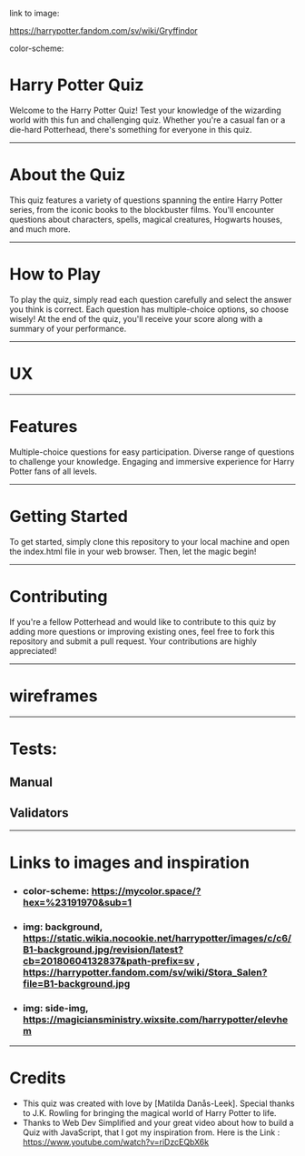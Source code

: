 link to image: 



https://harrypotter.fandom.com/sv/wiki/Gryffindor


color-scheme: 

# Harry Potter Quiz

Welcome to the Harry Potter Quiz! Test your knowledge of the wizarding world with this fun and challenging quiz. Whether you're a casual fan or a die-hard Potterhead, there's something for everyone in this quiz.

<hr>

# About the Quiz
This quiz features a variety of questions spanning the entire Harry Potter series, from the iconic books to the blockbuster films. You'll encounter questions about characters, spells, magical creatures, Hogwarts houses, and much more.

<hr>

# How to Play
To play the quiz, simply read each question carefully and select the answer you think is correct. Each question has multiple-choice options, so choose wisely! At the end of the quiz, you'll receive your score along with a summary of your performance.

<hr>

# UX

<hr>

# Features
Multiple-choice questions for easy participation.
Diverse range of questions to challenge your knowledge.
Engaging and immersive experience for Harry Potter fans of all levels.

<hr>

# Getting Started
To get started, simply clone this repository to your local machine and open the index.html file in your web browser. Then, let the magic begin!

<hr>

# Contributing
If you're a fellow Potterhead and would like to contribute to this quiz by adding more questions or improving existing ones, feel free to fork this repository and submit a pull request. Your contributions are highly appreciated!

<hr>

# wireframes

<hr>

# Tests:

## Manual

## Validators

<hr>

# Links to images and inspiration

* ### color-scheme: https://mycolor.space/?hex=%23191970&sub=1
* ### img: background, https://static.wikia.nocookie.net/harrypotter/images/c/c6/B1-background.jpg/revision/latest?cb=20180604132837&path-prefix=sv , https://harrypotter.fandom.com/sv/wiki/Stora_Salen?file=B1-background.jpg
* ### img: side-img,  https://magiciansministry.wixsite.com/harrypotter/elevhem 
<hr>

# Credits
* This quiz was created with love by [Matilda Danås-Leek]. Special thanks to J.K. Rowling for bringing the magical world of Harry Potter to life.
* Thanks to Web Dev Simplified and your great video about how to build a Quiz with JavaScript, that I got my inspiration from. Here is the Link : https://www.youtube.com/watch?v=riDzcEQbX6k

